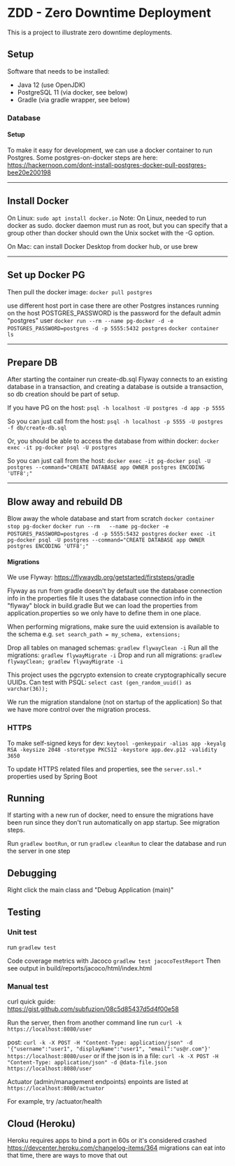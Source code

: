 # ZDD - Zero Downtime Deployment

This is a project to illustrate zero downtime deployments.

## Setup

Software that needs to be installed:

* Java 12 (use OpenJDK)
* PostgreSQL 11 (via docker, see below)
* Gradle (via gradle wrapper, see below)

### Database

#### Setup

To make it easy for development, we can use a docker container to run Postgres.
Some postgres-on-docker steps are here: https://hackernoon.com/dont-install-postgres-docker-pull-postgres-bee20e200198


--------------
Install Docker
--------------

On Linux: `sudo apt install docker.io`
Note: On Linux, needed to run docker as sudo.
docker daemon must run as root, but you can specify that a group other than docker should own the Unix socket with the -G option.

On Mac: can install Docker Desktop from docker hub, or use brew


----------------
Set up Docker PG
----------------

Then pull the docker image: `docker pull postgres`

use different host port in case there are other Postgres instances running on the host
POSTGRES_PASSWORD is the password for the default admin "postgres" user
`docker run --rm --name pg-docker -d -e POSTGRES_PASSWORD=postgres -d -p 5555:5432 postgres`
`docker container ls`


----------------
Prepare DB
----------------

After starting the container run create-db.sql 
Flyway connects to an existing database in a transaction,
and creating a database is outside a transaction, so db creation should be part of setup.

If you have PG on the host: `psql -h localhost -U postgres -d app -p 5555`

So you can just call from the host:
`psql -h localhost -p 5555 -U postgres -f db/create-db.sql`

Or, you should be able to access the database from within docker:
`docker exec -it pg-docker psql -U postgres`

So you can just call from the host:
`docker exec -it pg-docker psql -U postgres --command="CREATE DATABASE app OWNER postgres ENCODING 'UTF8';"`


----------------
Blow away and rebuild DB
----------------

Blow away the whole database and start from scratch
`docker container stop pg-docker`
`docker run --rm   --name pg-docker -e POSTGRES_PASSWORD=postgres -d -p 5555:5432 postgres`
`docker exec -it pg-docker psql -U postgres --command="CREATE DATABASE app OWNER postgres ENCODING 'UTF8';"`


#### Migrations

We use Flyway: https://flywaydb.org/getstarted/firststeps/gradle

Flyway as run from gradle doesn't by default use the database connection info in the properties file
It uses the database connection info in the "flyway" block in build.gradle
But we can load the properties from application.properties so we only have to define them in one place.

When performing migrations, make sure the uuid extension is available to the schema
e.g. `set search_path = my_schema, extensions;`

Drop all tables on managed schemas: `gradlew flywayClean -i`
Run all the migrations: `gradlew flywayMigrate -i`
Drop and run all migrations: `gradlew flywayClean; gradlew flywayMigrate -i`

This project uses the pgcrypto extension to create cryptographically secure UUIDs.
Can test with PSQL: `select cast (gen_random_uuid() as varchar(36));`

We run the migration standalone (not on startup of the application)
So that we have more control over the migration process.



### HTTPS

To make self-signed keys for dev:
`keytool -genkeypair -alias app -keyalg RSA -keysize 2048 -storetype PKCS12 -keystore app.dev.p12 -validity 3650`

To update HTTPS related files and properties, see the `server.ssl.*` properties used by Spring Boot

## Running

If starting with a new run of docker, need to ensure the migrations have been run
since they don't run automatically on app startup. See migration steps.

Run `gradlew bootRun`, or run `gradlew cleanRun` to clear the database and run the server in one step

## Debugging

Right click the main class and "Debug Application (main)"

## Testing

### Unit test
 
run `gradlew test`

Code coverage metrics with Jacoco
`gradlew test jacocoTestReport`
Then see output in build/reports/jacoco/html/index.html

### Manual test

curl quick guide: https://gist.github.com/subfuzion/08c5d85437d5d4f00e58

Run the server, then from another command line run `curl -k https://localhost:8080/user`

post:
`curl -k -X POST -H "Content-Type: application/json" -d '{"username":"user1", "displayName":"user1", "email":"us@r.com"}' https://localhost:8080/user`
or if the json is in a file:
`curl -k -X POST -H "Content-Type: application/json" -d @data-file.json https://localhost:8080/user`

Actuator (admin/management endpoints) enpoints are listed at
`https://localhost:8080/actuator`

For example, try /actuator/health


## Cloud (Heroku)
 
Heroku requires apps to bind a port in 60s or it's considered crashed
https://devcenter.heroku.com/changelog-items/364
migrations can eat into that time, there are ways to move that out
